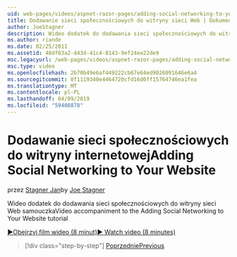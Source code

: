 ```yaml
---
uid: web-pages/videos/aspnet-razor-pages/adding-social-networking-to-your-website
title: Dodawanie sieci społecznościowych do witryny sieci Web | Dokumentacja firmy Microsoft
author: JoeStagner
description: Wideo dodatek do dodawania sieci społecznościowych do witryny sieci Web samouczka
ms.author: riande
ms.date: 02/25/2011
ms.assetid: 48df63a2-d43d-41c4-8143-9ef24ee22de9
msc.legacyurl: /web-pages/videos/aspnet-razor-pages/adding-social-networking-to-your-website
msc.type: video
ms.openlocfilehash: 2b70b49e6af449222cb67e64ed9026091646e6a4
ms.sourcegitcommit: 0f1119340e4464720cfd16d0ff15764746ea1fea
ms.translationtype: MT
ms.contentlocale: pl-PL
ms.lasthandoff: 04/09/2019
ms.locfileid: "59408878"
---
```

# <a name="adding-social-networking-to-your-website"></a><span data-ttu-id="a9860-103">Dodawanie sieci społecznościowych do witryny internetowej</span><span class="sxs-lookup"><span data-stu-id="a9860-103">Adding Social Networking to Your Website</span></span>

<span data-ttu-id="a9860-104">przez [Stagner Jan](https://github.com/JoeStagner)</span><span class="sxs-lookup"><span data-stu-id="a9860-104">by [Joe Stagner](https://github.com/JoeStagner)</span></span>

<span data-ttu-id="a9860-105">Wideo dodatek do dodawania sieci społecznościowych do witryny sieci Web samouczka</span><span class="sxs-lookup"><span data-stu-id="a9860-105">Video accompaniment to the Adding Social Networking to Your Website tutorial</span></span>

[<span data-ttu-id="a9860-106">&#9654;Obejrzyj film wideo (8 minut)</span><span class="sxs-lookup"><span data-stu-id="a9860-106">&#9654; Watch video (8 minutes)</span></span>](https://channel9.msdn.com/Blogs/ASP-NET-Site-Videos/adding-social-networking-to-your-website)

> [!div class="step-by-step"]
> [<span data-ttu-id="a9860-107">Poprzednie</span><span class="sxs-lookup"><span data-stu-id="a9860-107">Previous</span></span>](adding-search-to-your-web-site.md)
